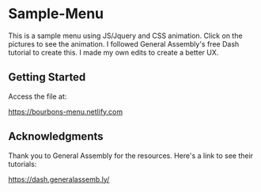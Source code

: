 # Sample-Menu

This is a sample menu using JS/Jquery and CSS animation. Click on the pictures to see the animation. I followed General Assembly's free Dash tutorial to create this. I made my own edits to create a better UX.

## Getting Started

Access the file at:

https://bourbons-menu.netlify.com

## Acknowledgments

Thank you to General Assembly for the resources. Here's a link to see their tutorials:

https://dash.generalassemb.ly/
